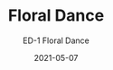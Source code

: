 ---
image_primary: "img/ED+Floral+Dance+Art.jpg"
image_secondary: "img/ED+Floral+Dance+Interior.jpg"
subtitle: "ED-1  Floral Dance"
tags: 
  - "Wall Coverings"
title: "Floral Dance"
href: "http://www.areaenvironments.com/order/ed-1-floral-dance"
designer: "Emily Donovan"
category: "Wall Coverings"
manufacturer: "Area Environments"
slug: "/manufacturers/area-environments/wall-coverings/emily-donovan-floral-dance"
date: "2021-05-07"
---